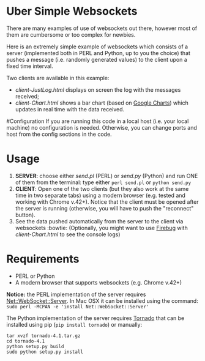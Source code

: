 # Uber Simple Websockets
There are many examples of use of websockets out there, however most of them are cumbersome or too complex for newbies.

Here is an extremely simple example of websockets which consists of a server (implemented both in PERL
and Python, up to you the choice) that pushes a message (i.e. randomly generated values) to the client upon a fixed time interval.

Two clients are available in this example: 
- *client-JustLog.html* displays on screen the log with the messages received; 
- *client-Chart.html* shows a bar chart (based on [Google Charts](https://developers.google.com/chart/)) which updates in real time with the data received.


#Configuration
If you are running this code in a local host (i.e. your local machine) no configuration is needed.
Otherwise, you can change ports and host from the config sections in the code.


# Usage
1. **SERVER**: choose either *send.pl* (PERL) or *send.py* (Python) and run ONE of them from
the terminal: type either ``perl send.pl`` or ``python send.py``
2. **CLIENT**: Open one of the two clients (but they also work at the same time in two separate tabs) 
using a modern browser (e.g. tested and working with Chrome v.42+). Notice that the client must be opened after the server is
running (otherwise, you will have to push the "reconnect" button).
3. See the data pushed automatically from the server to the client via websockets :bowtie: (Optionally, you might want to use 
[Firebug](https://getfirebug.com/releases/lite/chrome/) with *client-Chart.html* to see the console logs)


# Requirements
- PERL or Python
- A modern browser that supports websockets (e.g. Chrome v.42+)

**Notice:**
the PERL implementation of the server requires [Net::WebSocket::Server](http://search.cpan.org/~topaz/Net-WebSocket-Server-0.001003/lib/Net/WebSocket/Server.pm).
In Mac OSX it can be installed using the command:
`sudo perl -MCPAN -e 'install Net::WebSocket::Server'`

The Python implementation of the server requires [Tornado](http://www.tornadoweb.org/en/stable/) that can be installed using pip
(`pip install tornado`) or manually:
```
tar xvzf tornado-4.1.tar.gz
cd tornado-4.1
python setup.py build
sudo python setup.py install
```
